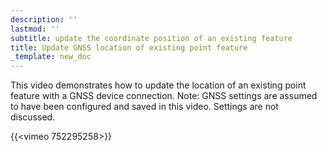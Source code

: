 ```yaml
---
description: ''
lastmod: ''
subtitle: update the coordinate position of an existing feature
title: Update GNSS location of existing point feature
_template: new_doc
---
```


This video demonstrates how to update the location of an existing point feature with a GNSS device connection.  Note: GNSS settings are assumed to have been configured and saved in this video.  Settings are not discussed.

{{<vimeo 752295258>}}
